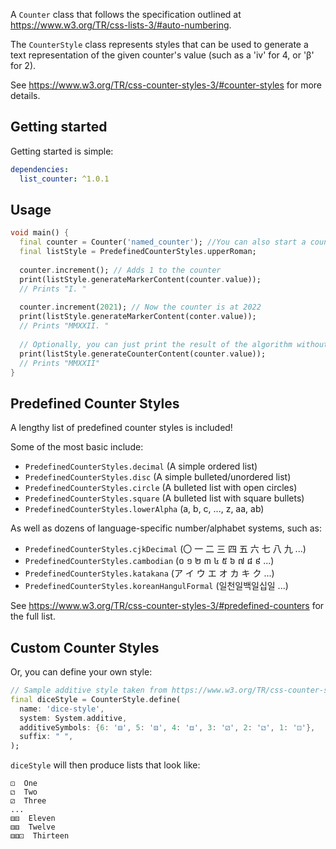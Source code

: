 A `Counter` class that follows the specification outlined at https://www.w3.org/TR/css-lists-3/#auto-numbering.

The `CounterStyle` class represents styles that can be used to generate a 
text representation of the given counter's value (such as a 'iv' for 4,
 or 'β' for 2).

See https://www.w3.org/TR/css-counter-styles-3/#counter-styles for more details.


## Getting started

Getting started is simple:

```yaml
dependencies:
  list_counter: ^1.0.1
```

## Usage

```dart
void main() {
  final counter = Counter('named_counter'); //You can also start a counter at a specific integer value with Counter('name', VALUE);
  final listStyle = PredefinedCounterStyles.upperRoman;
  
  counter.increment(); // Adds 1 to the counter
  print(listStyle.generateMarkerContent(counter.value));
  // Prints "I. "
 
  counter.increment(2021); // Now the counter is at 2022
  print(listStyle.generateMarkerContent(conter.value));
  // Prints "MMXXII. "
 
  // Optionally, you can just print the result of the algorithm without any suffixes:
  print(listStyle.generateCounterContent(counter.value));
  // Prints "MMXXII"
}
```

## Predefined Counter Styles

A lengthy list of predefined counter styles is included!

Some of the most basic include:

 - `PredefinedCounterStyles.decimal` (A simple ordered list)
 - `PredefinedCounterStyles.disc` (A simple bulleted/unordered list)
 - `PredefinedCounterStyles.circle` (A bulleted list with open circles)
 - `PredefinedCounterStyles.square` (A bulleted list with square bullets)
 - `PredefinedCounterStyles.lowerAlpha` (a, b, c, ..., z, aa, ab)

As well as dozens of language-specific number/alphabet systems, such as:

 - `PredefinedCounterStyles.cjkDecimal` (〇 一 二 三 四 五 六 七 八 九 ...)
 - `PredefinedCounterStyles.cambodian` (០ ១ ២ ៣ ៤ ៥ ៦ ៧ ៨ ៩ ...)
 - `PredefinedCounterStyles.katakana` (ア イ ウ エ オ カ キ ク ...)
 - `PredefinedCounterStyles.koreanHangulFormal` (일천일백일십일 ...)

See https://www.w3.org/TR/css-counter-styles-3/#predefined-counters for the full list.

## Custom Counter Styles

Or, you can define your own style:

```dart
// Sample additive style taken from https://www.w3.org/TR/css-counter-styles-3/#additive-system
final diceStyle = CounterStyle.define(
  name: 'dice-style',
  system: System.additive,
  additiveSymbols: {6: '⚅', 5: '⚄', 4: '⚃', 3: '⚂', 2: '⚁', 1: '⚀'},
  suffix: " ",
);
```

`diceStyle` will then produce lists that look like:

```
⚀  One
⚁  Two
⚂  Three
...
⚅⚄  Eleven
⚅⚅  Twelve
⚅⚅⚀  Thirteen
```